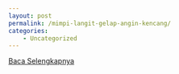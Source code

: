 ```yaml
---
layout: post
permalink: /mimpi-langit-gelap-angin-kencang/
categories:
    - Uncategorized
---
```


[Baca Selengkapnya](/05)